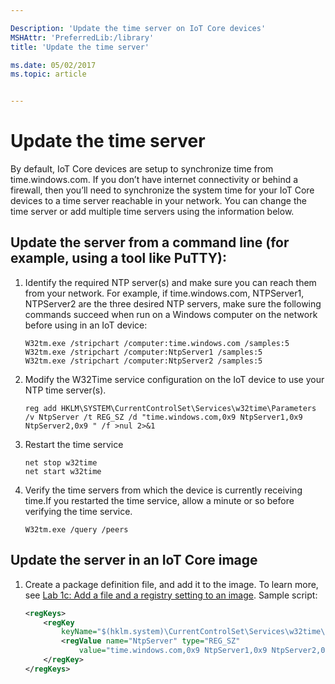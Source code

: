```yaml
---

Description: 'Update the time server on IoT Core devices'
MSHAttr: 'PreferredLib:/library'
title: 'Update the time server'

ms.date: 05/02/2017
ms.topic: article


---
```


# Update the time server

By default, IoT Core devices are setup to synchronize time from time.windows.com.  If you don’t have internet connectivity or behind a firewall, then you’ll need to synchronize the system time for your IoT Core devices to a time server reachable in your network.  You can change the time server or add multiple time servers using the information below.

## Update the server from a command line (for example, using a tool like PuTTY):

1.	 Identify the required NTP server(s) and make sure you can reach them from your network. For example, if time.windows.com, NTPServer1, NTPServer2 are the three desired NTP servers, make sure the following commands succeed when run on a Windows computer on the network before using in an IoT device:
     ```
     W32tm.exe /stripchart /computer:time.windows.com /samples:5
     W32tm.exe /stripchart /computer:NtpServer1 /samples:5
     W32tm.exe /stripchart /computer:NtpServer2 /samples:5
     ```

2.	Modify the W32Time service configuration on the IoT device to use your NTP time server(s).
    ```
    reg add HKLM\SYSTEM\CurrentControlSet\Services\w32time\Parameters /v NtpServer /t REG_SZ /d "time.windows.com,0x9 NtpServer1,0x9 NtpServer2,0x9 " /f >nul 2>&1
    ```

3.	Restart the time service
    ```
    net stop w32time
    net start w32time
    ```

4.	Verify the time servers from which the device is currently receiving time.If you restarted the time service, allow a minute or so before verifying the time service.
    ```
    W32tm.exe /query /peers
    ```

## Update the server in an IoT Core image

1.	Create a package definition file, and add it to the image. To learn more, see [Lab 1c: Add a file and a registry setting to an image](add-a-registry-setting-to-an-image.md). Sample script: 

	``` xml
    <regKeys>
        <regKey
            keyName="$(hklm.system)\CurrentControlSet\Services\w32time\Parameters">
            <regValue name="NtpServer" type="REG_SZ"
                value="time.windows.com,0x9 NtpServer1,0x9 NtpServer2,0x9" />
        </regKey>
    </regKeys>
    ```